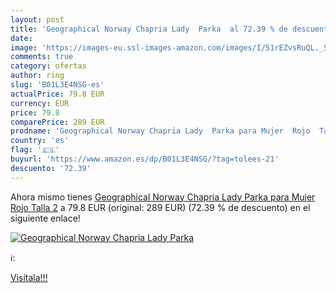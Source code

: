 ```yaml
---
layout: post
title: 'Geographical Norway Chapria Lady  Parka  al 72.39 % de descuento'
date: 
image: 'https://images-eu.ssl-images-amazon.com/images/I/51rEZvsRuQL._SL200_.jpg'
comments: true
category: ofertas
author: ring
slug: 'B01L3E4NSG-es'
actualPrice: 79.8 EUR
currency: EUR
price: 79.8
comparePrice: 289 EUR
prodname: 'Geographical Norway Chapria Lady  Parka para Mujer  Rojo  Talla 2'
country: 'es'
flag: '🇪🇸'
buyurl: 'https://www.amazon.es/dp/B01L3E4NSG/?tag=tolees-21'
descuento: '72.39'
---
```


Ahora mismo tienes [Geographical Norway Chapria Lady  Parka para Mujer  Rojo  Talla 2](https://www.amazon.es/dp/B01L3E4NSG/?tag=tolees-21) a 79.8 EUR (original: 289 EUR) (72.39 %  de descuento) en el siguiente enlace!

[![Geographical Norway Chapria Lady  Parka ](https://images-eu.ssl-images-amazon.com/images/I/51rEZvsRuQL._SL200_.jpg)](https://www.amazon.es/dp/B01L3E4NSG/?tag=tolees-21)

ℹ️:


[Visítala!!!](https://www.amazon.es/dp/B01L3E4NSG/?tag=tolees-21)
